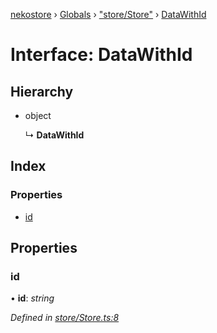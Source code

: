 [nekostore](../README.md) › [Globals](../globals.md) › ["store/Store"](../modules/_store_store_.md) › [DataWithId](_store_store_.datawithid.md)

# Interface: DataWithId

## Hierarchy

* object

  ↳ **DataWithId**

## Index

### Properties

* [id](_store_store_.datawithid.md#id)

## Properties

###  id

• **id**: *string*

*Defined in [store/Store.ts:8](https://github.com/esnya/nekostore/blob/de830f5/src/store/Store.ts#L8)*
